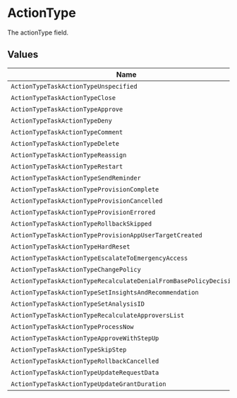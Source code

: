 # ActionType

The actionType field.


## Values

| Name                                                               | Value                                                              |
| ------------------------------------------------------------------ | ------------------------------------------------------------------ |
| `ActionTypeTaskActionTypeUnspecified`                              | TASK_ACTION_TYPE_UNSPECIFIED                                       |
| `ActionTypeTaskActionTypeClose`                                    | TASK_ACTION_TYPE_CLOSE                                             |
| `ActionTypeTaskActionTypeApprove`                                  | TASK_ACTION_TYPE_APPROVE                                           |
| `ActionTypeTaskActionTypeDeny`                                     | TASK_ACTION_TYPE_DENY                                              |
| `ActionTypeTaskActionTypeComment`                                  | TASK_ACTION_TYPE_COMMENT                                           |
| `ActionTypeTaskActionTypeDelete`                                   | TASK_ACTION_TYPE_DELETE                                            |
| `ActionTypeTaskActionTypeReassign`                                 | TASK_ACTION_TYPE_REASSIGN                                          |
| `ActionTypeTaskActionTypeRestart`                                  | TASK_ACTION_TYPE_RESTART                                           |
| `ActionTypeTaskActionTypeSendReminder`                             | TASK_ACTION_TYPE_SEND_REMINDER                                     |
| `ActionTypeTaskActionTypeProvisionComplete`                        | TASK_ACTION_TYPE_PROVISION_COMPLETE                                |
| `ActionTypeTaskActionTypeProvisionCancelled`                       | TASK_ACTION_TYPE_PROVISION_CANCELLED                               |
| `ActionTypeTaskActionTypeProvisionErrored`                         | TASK_ACTION_TYPE_PROVISION_ERRORED                                 |
| `ActionTypeTaskActionTypeRollbackSkipped`                          | TASK_ACTION_TYPE_ROLLBACK_SKIPPED                                  |
| `ActionTypeTaskActionTypeProvisionAppUserTargetCreated`            | TASK_ACTION_TYPE_PROVISION_APP_USER_TARGET_CREATED                 |
| `ActionTypeTaskActionTypeHardReset`                                | TASK_ACTION_TYPE_HARD_RESET                                        |
| `ActionTypeTaskActionTypeEscalateToEmergencyAccess`                | TASK_ACTION_TYPE_ESCALATE_TO_EMERGENCY_ACCESS                      |
| `ActionTypeTaskActionTypeChangePolicy`                             | TASK_ACTION_TYPE_CHANGE_POLICY                                     |
| `ActionTypeTaskActionTypeRecalculateDenialFromBasePolicyDecisions` | TASK_ACTION_TYPE_RECALCULATE_DENIAL_FROM_BASE_POLICY_DECISIONS     |
| `ActionTypeTaskActionTypeSetInsightsAndRecommendation`             | TASK_ACTION_TYPE_SET_INSIGHTS_AND_RECOMMENDATION                   |
| `ActionTypeTaskActionTypeSetAnalysisID`                            | TASK_ACTION_TYPE_SET_ANALYSIS_ID                                   |
| `ActionTypeTaskActionTypeRecalculateApproversList`                 | TASK_ACTION_TYPE_RECALCULATE_APPROVERS_LIST                        |
| `ActionTypeTaskActionTypeProcessNow`                               | TASK_ACTION_TYPE_PROCESS_NOW                                       |
| `ActionTypeTaskActionTypeApproveWithStepUp`                        | TASK_ACTION_TYPE_APPROVE_WITH_STEP_UP                              |
| `ActionTypeTaskActionTypeSkipStep`                                 | TASK_ACTION_TYPE_SKIP_STEP                                         |
| `ActionTypeTaskActionTypeRollbackCancelled`                        | TASK_ACTION_TYPE_ROLLBACK_CANCELLED                                |
| `ActionTypeTaskActionTypeUpdateRequestData`                        | TASK_ACTION_TYPE_UPDATE_REQUEST_DATA                               |
| `ActionTypeTaskActionTypeUpdateGrantDuration`                      | TASK_ACTION_TYPE_UPDATE_GRANT_DURATION                             |